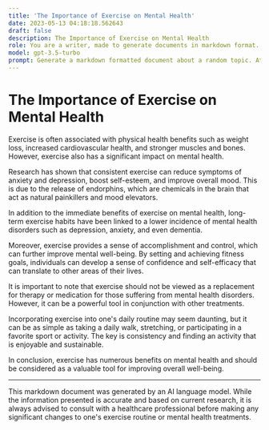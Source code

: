 ```yaml
---
title: 'The Importance of Exercise on Mental Health'
date: 2023-05-13 04:18:18.562643
draft: false
description: The Importance of Exercise on Mental Health
role: You are a writer, made to generate documents in markdown format. It is very important that all of the documents you generate are in valid markdown format.
model: gpt-3.5-turbo
prompt: Generate a markdown formatted document about a random topic. At the bottom, include a disclaimer explaining that the document was generated by you. The first line of the document should be the title. Make sure that the entire document is in proper markdown format, using a mix of various tags to make the document visually appealing.
---
```


# The Importance of Exercise on Mental Health

Exercise is often associated with physical health benefits such as weight loss, increased cardiovascular health, and stronger muscles and bones. However, exercise also has a significant impact on mental health.

Research has shown that consistent exercise can reduce symptoms of anxiety and depression, boost self-esteem, and improve overall mood. This is due to the release of endorphins, which are chemicals in the brain that act as natural painkillers and mood elevators.

In addition to the immediate benefits of exercise on mental health, long-term exercise habits have been linked to a lower incidence of mental health disorders such as depression, anxiety, and even dementia.

Moreover, exercise provides a sense of accomplishment and control, which can further improve mental well-being. By setting and achieving fitness goals, individuals can develop a sense of confidence and self-efficacy that can translate to other areas of their lives.

It is important to note that exercise should not be viewed as a replacement for therapy or medication for those suffering from mental health disorders. However, it can be a powerful tool in conjunction with other treatments.

Incorporating exercise into one's daily routine may seem daunting, but it can be as simple as taking a daily walk, stretching, or participating in a favorite sport or activity. The key is consistency and finding an activity that is enjoyable and sustainable.

In conclusion, exercise has numerous benefits on mental health and should be considered as a valuable tool for improving overall well-being.

***

This markdown document was generated by an AI language model. While the information presented is accurate and based on current research, it is always advised to consult with a healthcare professional before making any significant changes to one's exercise routine or mental health treatments.
